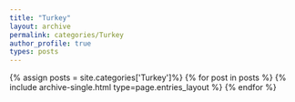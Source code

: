 ```yaml
---
title: "Turkey"
layout: archive
permalink: categories/Turkey
author_profile: true
types: posts
---
```


{% assign posts = site.categories['Turkey']%}
{% for post in posts %} 
  {% include archive-single.html type=page.entries_layout %} 
{% endfor %}
